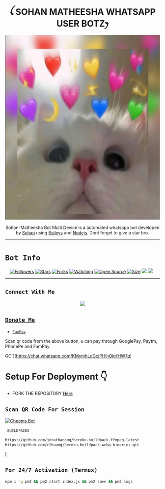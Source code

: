 

<h1 align="center">ꪶ SOHAN MATHEESHA WHATSAPP USER BOTZꫂ<br></h1>
<p align="center">
<img src="Elisa.jpg" alt="animated" width="600" height="600" />
</p>

<p align="center">
Sohan-Matheesha Bot Multi Device is a automated whatsapp bot developed by <a href="https://github.com/Mathiya578" target="_blank">Sohan</a> using <a href="https://github.com/adiwajshing/Baileys" target="_blank">Baileys</a> and <a href="https://github.com/nodejs" target="_blank">Nodejs</a>. Dont forget to give a star bro.
</p>

------

# ```Bot Info```
<p align="center">
<a href="https://github.com/Mathiya578/followers"><img title="Followers" src="https://img.shields.io/github/followers/Mathiya578?color=red&style=flat-square"></a>
<a href="https://github.com/Mathiya578/CheemsBot-MD6/stargazers/"><img title="Stars" src="https://img.shields.io/github/stars/Mathiya578/CheemsBot-MD6?color=blue&style=flat-square"></a>
<a href="https://github.com/Mathiya578/CheemsBot-MD6/network/members"><img title="Forks" src="https://img.shields.io/github/forks/Mathiya578/CheemsBot-MD6?color=red&style=flat-square"></a>
<a href="https://github.com/Mathiya578/CheemsBot-MD6/watchers"><img title="Watching" src="https://img.shields.io/github/watchers/Mathiya578/CheemsBot-MD6?label=Watchers&color=blue&style=flat-square"></a>
<a href="https://github.com/Mathiya578/CheemsBot-MD6"><img title="Open Source" src="https://img.shields.io/badge/Author-Sohan%20Bot%20Inc.-red?v=103"></a>
<a href="https://github.com/DGXeon/CheemsBot-MD6/"><img title="Size" src="https://img.shields.io/github/repo-size/DGXeon/CheemsBot-MD6?style=flat-square&color=green"></a>
<a href="https://hits.seeyoufarm.com"><img src="https://hits.seeyoufarm.com/api/count/incr/badge.svg?url=https%3A%2F%2Fgithub.com%2FSohan%2FSohanBot-MD6&count_bg=%2379C83D&title_bg=%23555555&icon=probot.svg&icon_color=%2300FF6D&title=hits&edge_flat=false"/></a>
<a href="https://github.com/Mathiya578/CheemsBot-MD6/graphs/commit-activity"><img height="20" src="https://img.shields.io/badge/Maintained%3F-yes-green.svg"></a>&nbsp;&nbsp;
</p>
<p align='center'>
    </p>

-------

## ```Connect With Me```
<p align="center">
<a href="https://wa.me/916909137213"><img src="https://img.shields.io/badge/Contact Xeon-25D366?style=for-the-badge&logo=whatsapp&logoColor=white" />

## ```Donate Me```

- [`FamPay`](https://i.ibb.co/SKkw6Sy/IMG-20221223-WA0373.jpg)

<p align="left">
Scan qr code from the above button, u can pay through GooglePay, Paytm, PhonePe and FamPay.
</p>

GC`](https://chat.whatsapp.com/KMymhLdGcjPHihOkrfHW7q)

# Setup For Deployment 👇

- FORK THE REPOSITORY [Here](https://github.com/DGXeon/CheemsBot-MD6/fork)

## `Scan QR Code For Session`
[![Cheems Bot](https://repl.it/badge/github/quiec/whatsasena)](https://replit.com/@DGXeon/Cheems-Bot-Multi-Device-Qr-Code-Generator?output%20only=1&lite=1#index.js)

 ` BUILDPACKS`

```
https://github.com/jonathanong/heroku-buildpack-ffmpeg-latest
https://github.com/clhuang/heroku-buildpack-webp-binaries.git
```

[
## `For 24/7 Activation (Termux)`
```bash
npm i -g pm2 && pm2 start index.js && pm2 save && pm2 logs
```
